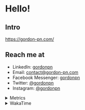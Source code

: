 # Hello!

## Intro

<https://gordon-pn.com/>

## Reach me at

- LinkedIn: [gordonpn](https://www.linkedin.com/in/gordonpn/)
- Email: [contact@gordon-pn.com](mailto:contact@gordon-pn.com)
- Facebook Messenger: [gordonpn](https://www.messenger.com/t/Gordonpn)
- Twitter: [@gordonpn](https://twitter.com/Gordonpn)
- Instagram: [@gordonpn](https://www.instagram.com/gordonpn/)

<details>
  <summary>Metrics</summary>

  <img align="center" src="https://github.com/gordonpn/gordonpn/blob/master/github-metrics.svg" alt="GitHub Metrics">

</details>

<details>
  <summary>WakaTime</summary>

  <!--START_SECTION:waka-->
📊 **This Week I Spent My Time On** 

```text
💬 Programming Languages: 
Other                    34 hrs 45 mins      ████████████████████████░   97.50 % 
Java                     39 mins             ░░░░░░░░░░░░░░░░░░░░░░░░░   01.85 % 
XML                      4 mins              ░░░░░░░░░░░░░░░░░░░░░░░░░   00.22 % 
Bash                     4 mins              ░░░░░░░░░░░░░░░░░░░░░░░░░   00.20 % 
TypeScript               2 mins              ░░░░░░░░░░░░░░░░░░░░░░░░░   00.14 % 

🔥 Editors: 
Chrome                   21 hrs 44 mins      ███████████████░░░░░░░░░░   60.99 % 
Slack                    3 hrs 29 mins       ██░░░░░░░░░░░░░░░░░░░░░░░   09.81 % 
Firefox                  3 hrs 15 mins       ██░░░░░░░░░░░░░░░░░░░░░░░   09.16 % 
iTerm2                   2 hrs 3 mins        █░░░░░░░░░░░░░░░░░░░░░░░░   05.78 % 
Messages                 2 hrs 2 mins        █░░░░░░░░░░░░░░░░░░░░░░░░   05.71 % 
```


 Last Updated on 08/09/2025 16:27:35 UTC
<!--END_SECTION:waka-->
</details>
